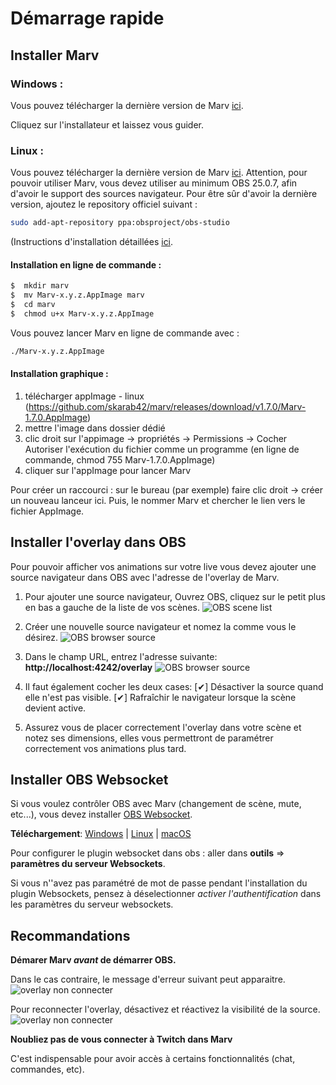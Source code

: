 # Démarrage rapide

## Installer Marv

### Windows :
Vous pouvez télécharger la dernière version de Marv [ici](https://github.com/skarab42/marv/releases/download/v1.7.0/Marv-Setup-1.7.0.exe).

Cliquez sur l'installateur et laissez vous guider.



### Linux :

Vous pouvez télécharger la dernière version de Marv [ici](https://github.com/skarab42/marv/releases/download/v1.7.0/Marv-1.7.0.AppImage). Attention, pour pouvoir utiliser Marv, vous devez utiliser au minimum OBS 25.0.7, afin d'avoir le support des sources navigateur.  Pour être sûr d'avoir la dernière version, ajoutez le repository officiel suivant : 

```bash
sudo add-apt-repository ppa:obsproject/obs-studio
```

(Instructions d'installation détaillées [ici](https://obsproject.com/wiki/install-instructions#linux).


#### Installation en ligne de commande :

```bash
$  mkdir marv
$  mv Marv-x.y.z.AppImage marv
$  cd marv
$  chmod u+x Marv-x.y.z.AppImage
```

Vous pouvez lancer Marv en ligne de commande avec :

```bash
./Marv-x.y.z.AppImage
```

#### Installation graphique :

1. télécharger appImage - linux (https://github.com/skarab42/marv/releases/download/v1.7.0/Marv-1.7.0.AppImage)
2. mettre l'image dans dossier dédié
3. clic droit sur l'appimage -> propriétés -> Permissions -> Cocher Autoriser l'exécution du fichier comme un programme (en ligne de commande, chmod 755 Marv-1.7.0.AppImage)
4. cliquer sur l'appImage pour lancer Marv


Pour créer un raccourci : sur le bureau (par exemple) faire clic droit -> créer un nouveau lanceur ici. Puis, le nommer Marv et chercher le lien vers le fichier AppImage.


## Installer l'overlay dans OBS

Pour pouvoir afficher vos animations sur votre live vous devez ajouter une source navigateur dans OBS avec l'adresse de l'overlay de Marv.

1. Pour ajouter une source navigateur, Ouvrez OBS, cliquez sur le petit plus en bas a gauche de la liste de vos scènes.
   ![OBS scene list](/assets/images/docs/obs_scene_list.png)

2. Créer une nouvelle source navigateur et nomez la comme vous le désirez.
   ![OBS browser source](/assets/images/docs/obs_create_browser_source.png)

3. Dans le champ URL, entrez l'adresse suivante: **http://localhost:4242/overlay**
   ![OBS browser source](/assets/images/docs/obs_browser_source_config.png)

4. Il faut également cocher les deux cases:
   [✔] Désactiver la source quand elle n'est pas visible.
   [✔] Rafraîchir le navigateur lorsque la scène devient active.
   
5. Assurez vous de placer correctement l'overlay dans votre scène et notez ses dimensions, elles vous permettront de paramétrer correctement vos animations plus tard.


## Installer OBS Websocket

Si vous voulez contrôler OBS avec Marv (changement de scène, mute, etc...), vous devez installer [OBS Websocket](https://obsproject.com/forum/resources/obs-websocket-remote-control-obs-studio-from-websockets.466/).

**Téléchargement**: [Windows](https://github.com/Palakis/obs-websocket/releases/download/4.8.0/obs-websocket-4.8.0-Windows-Installer.exe) | [Linux](https://github.com/Palakis/obs-websocket/releases/download/4.8.0/obs-websocket-4.8.0-1_amd64.deb) | [macOS](https://github.com/Palakis/obs-websocket/releases/download/4.8.0/obs-websocket-4.8.0-macOS.pkg)

Pour configurer le plugin websocket dans obs : aller dans **outils** => **paramètres du serveur Websockets**.

Si vous n''avez pas paramétré de mot de passe pendant l'installation du plugin Websockets, pensez à déselectionner *activer l'authentification* dans les paramètres du serveur websockets.

## Recommandations

**Démarer Marv _avant_ de démarrer OBS.**

Dans le cas contraire, le message d'erreur suivant peut apparaitre.
![overlay non connecter](/assets/images/docs/overlay_disconnected_message.png)

Pour reconnecter l'overlay, désactivez et réactivez la visibilité de la source.
![overlay non connecter](/assets/images/docs/toggle_scene_visibility.png)


**Noubliez pas de vous connecter à Twitch dans Marv**

C'est indispensable pour avoir accès à certains fonctionnalités (chat, commandes, etc).
